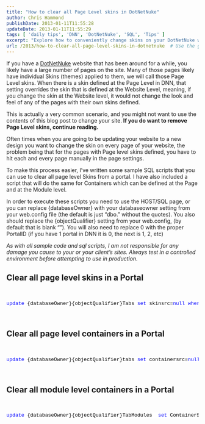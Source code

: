 ```yaml
---
title: "How to clear all Page Level skins in DotNetNuke"
author: Chris Hammond
publishDate: 2013-01-11T11:55:28
updateDate: 2013-01-11T11:55:29
tags: [ 'daily tips', 'DNN', 'DotNetNuke', 'SQL', 'Tips' ]
excerpt: "Explore how to conveniently change skins on your DotNetNuke website across all pages. This post includes SQL scripts to remove page level skins and containers."
url: /2013/how-to-clear-all-page-level-skins-in-dotnetnuke  # Use the generated URL with year
---
```

<p>If you have a <a href="https://www.dotnetnuke.com" target="_blank">DotNetNuke</a> website that has been around for a while, you likely have a large number of pages on the site. Many of those pages likely have individual Skins (themes) applied to them, we will call those Page Level skins. When there is a skin defined at the Page Level in DNN, that setting overrides the skin that is defined at the Website Level, meaning, if you change the skin at the Website level, it would not change the look and feel of any of the pages with their own skins defined. </p>  <p>This is actually a very common scenario, and you might not want to use the contents of this blog post to change your site.<strong> If you do want to remove Page Level skins, continue reading.</strong></p>  <p>Often times when you are going to be updating your website to a new design you want to change the skin on every page of your website, the problem being that for the pages with Page level skins defined, you have to hit each and every page manually in the page settings.</p>  <p>To make this process easier, I’ve written some sample SQL scripts that you can use to clear all page level Skins from a portal. I have also included a script that will do the same for Containers which can be defined at the Page and at the Module level.</p>  <p>In order to execute these scripts you need to use the HOST/SQL page, or you can replace {databaseOwner} with your databaseowner setting from your web.config file (the default is just “dbo.” without the quotes). You also should replace the {objectQualifier} setting from your web.config, (by default that is blank “”). You will also need to replace 0 with the proper PortalID (if you have 1 portal in DNN it is 0, the next is 1, 2, etc)</p>  <p><em>As with all sample code and sql scripts, I am not responsible for any damage you cause to your or your client’s sites. Always test in a controlled environment before attempting to use in production.</em></p>  <h2>Clear all page level skins in a Portal</h2>  <br />  <pre class="csharpcode"><span class="kwrd">update</span> {databaseOwner}{objectQualifier}Tabs <span class="kwrd">set</span> skinsrc=<span class="kwrd">null</span> <span class="kwrd">where</span> SkinSrc <span class="kwrd">is</span> <span class="kwrd">not</span> <span class="kwrd">null</span> <span class="kwrd">and</span> PortalID=0</pre> <style type="text/css">  .csharpcode, .csharpcode pre { 	font-size: small; 	color: black; 	font-family: consolas, "Courier New", courier, monospace; 	background-color: #ffffff; 	/*white-space: pre;*/ } .csharpcode pre { margin: 0em; } .csharpcode .rem { color: #008000; } .csharpcode .kwrd { color: #0000ff; } .csharpcode .str { color: #006080; } .csharpcode .op { color: #0000c0; } .csharpcode .preproc { color: #cc6633; } .csharpcode .asp { background-color: #ffff00; } .csharpcode .html { color: #800000; } .csharpcode .attr { color: #ff0000; } .csharpcode .alt  { 	background-color: #f4f4f4; 	width: 100%; 	margin: 0em; } .csharpcode .lnum { color: #606060; }</style>  <br />  <h2>Clear all page level containers in a Portal</h2>  <br />  <pre class="csharpcode"><span class="kwrd">update</span> {databaseOwner}{objectQualifier}tabs <span class="kwrd">set</span> containersrc=<span class="kwrd">null</span> <span class="kwrd">where</span> containersrc <span class="kwrd">is</span> <span class="kwrd">not</span> <span class="kwrd">null</span> <span class="kwrd">and</span> PortalID=0</pre> <style type="text/css">  .csharpcode, .csharpcode pre { 	font-size: small; 	color: black; 	font-family: consolas, "Courier New", courier, monospace; 	background-color: #ffffff; 	/*white-space: pre;*/ } .csharpcode pre { margin: 0em; } .csharpcode .rem { color: #008000; } .csharpcode .kwrd { color: #0000ff; } .csharpcode .str { color: #006080; } .csharpcode .op { color: #0000c0; } .csharpcode .preproc { color: #cc6633; } .csharpcode .asp { background-color: #ffff00; } .csharpcode .html { color: #800000; } .csharpcode .attr { color: #ff0000; } .csharpcode .alt  { 	background-color: #f4f4f4; 	width: 100%; 	margin: 0em; } .csharpcode .lnum { color: #606060; }</style>  <br />  <h2>Clear all module level containers in a Portal</h2>  <br />  <pre class="csharpcode"><span class="kwrd">update</span> {databaseOwner}{objectQualifier}TabModules  <span class="kwrd">set</span> ContainerSrc = <span class="kwrd">null</span> <span class="kwrd">where</span> TabModuleID <span class="kwrd">in</span> (<span class="kwrd">select</span> TabModuleId      <span class="kwrd">from</span> {databaseOwner}{objectQualifier}TabModules tm     <span class="kwrd">join</span> {databaseOwner}{objectQualifier}Modules m              <span class="kwrd">on</span> (tm.ModuleID = m.ModuleID)     <span class="kwrd">where</span> ContainerSrc <span class="kwrd">is</span> <span class="kwrd">not</span> <span class="kwrd">null</span>     <span class="kwrd">and</span> m.PortalId=0)</pre> <style type="text/css">  .csharpcode, .csharpcode pre { 	font-size: small; 	color: black; 	font-family: consolas, "Courier New", courier, monospace; 	background-color: #ffffff; 	/*white-space: pre;*/ } .csharpcode pre { margin: 0em; } .csharpcode .rem { color: #008000; } .csharpcode .kwrd { color: #0000ff; } .csharpcode .str { color: #006080; } .csharpcode .op { color: #0000c0; } .csharpcode .preproc { color: #cc6633; } .csharpcode .asp { background-color: #ffff00; } .csharpcode .html { color: #800000; } .csharpcode .attr { color: #ff0000; } .csharpcode .alt  { 	background-color: #f4f4f4; 	width: 100%; 	margin: 0em; } .csharpcode .lnum { color: #606060; }</style>


